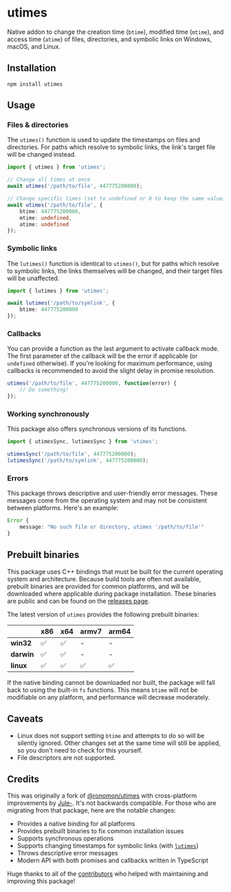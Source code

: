 # utimes

Native addon to change the creation time (`btime`), modified time (`mtime`), and access time (`atime`) of files, directories, and symbolic links on Windows, macOS, and Linux.

## Installation

```
npm install utimes
```

## Usage

### Files & directories

The `utimes()` function is used to update the timestamps on files and directories. For paths which resolve to symbolic links, the link's target file will be changed instead.

```ts
import { utimes } from 'utimes';

// Change all times at once
await utimes('/path/to/file', 447775200000);

// Change specific times (set to undefined or 0 to keep the same value)
await utimes('/path/to/file', {
    btime: 447775200000,
    mtime: undefined,
    atime: undefined
});
```

### Symbolic links

The `lutimes()` function is identical to `utimes()`, but for paths which resolve to symbolic links, the links themselves will be changed, and their target files will be unaffected.

```ts
import { lutimes } from 'utimes';

await lutimes('/path/to/symlink', {
    btime: 447775200000
});
```

### Callbacks

You can provide a function as the last argument to activate callback mode. The first parameter of the callback will be the error if applicable (or `undefined` otherwise).
If you're looking for maximum performance, using callbacks is recommended to avoid the slight delay in promise resolution.

```ts
utimes('/path/to/file', 447775200000, function(error) {
    // Do something!
});
```

### Working synchronously

This package also offers synchronous versions of its functions.

```ts
import { utimesSync, lutimesSync } from 'utimes';

utimesSync('/path/to/file', 447775200000);
lutimesSync('/path/to/symlink', 447775200000);
```

### Errors

This package throws descriptive and user-friendly error messages. These messages come from the operating system and may not be consistent between platforms. Here's an example:

```ts
Error {
    message: "No such file or directory, utimes '/path/to/file'"
}
```

## Prebuilt binaries

This package uses C++ bindings that must be built for the current operating system and architecture. Because build tools are often not available, prebuilt binaries are provided for common platforms, and will be downloaded where applicable during package installation. These binaries are public and can be found on the [releases page](https://github.com/baileyherbert/utimes/releases).

The latest version of `utimes` provides the following prebuilt binaries:

|            | x86 | x64 | armv7 | arm64 |
| ---------- | --- | --- | ----- | ----- |
| **win32**  | ✅  | ✅  | -     | -     |
| **darwin** | ✅  | ✅  | -     | -     |
| **linux**  | ✅  | ✅  | ✅    | ✅    |

If the native binding cannot be downloaded nor built, the package will fall back to using the built-in `fs` functions. This means `btime` will not be modifiable on any platform, and performance will decrease moderately.

## Caveats

- Linux does not support setting `btime` and attempts to do so will be silently ignored. Other changes set at the same time will still be applied, so you don't need to check for this yourself.
- File descriptors are not supported.

## Credits

This was originally a fork of [@ronomon/utimes](https://www.npmjs.com/package/@ronomon/utimes) with cross-platform improvements by [Jule-](https://github.com/Jule-). It's not backwards compatible. For those who are migrating from that package, here are the notable changes:

- Provides a native binding for all platforms
- Provides prebuilt binaries to fix common installation issues
- Supports synchronous operations
- Supports changing timestamps for symbolic links (with [`lutimes`](#symbolic-links))
- Throws descriptive error messages
- Modern API with both promises and callbacks written in TypeScript

Huge thanks to all of the [contributors](https://github.com/baileyherbert/utimes/graphs/contributors) who helped with maintaining and improving this package!

